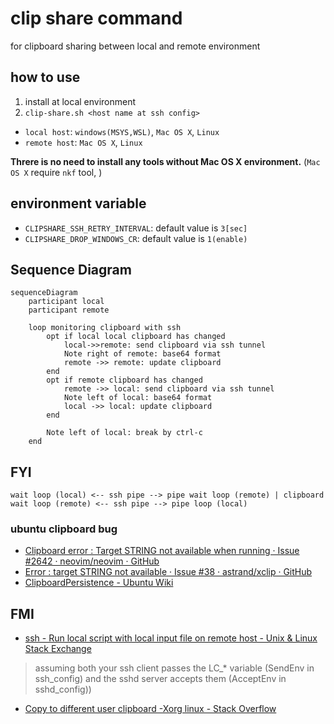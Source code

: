 # clip share command

for clipboard sharing between local and remote environment

## how to use
1. install at local environment
1. `clip-share.sh <host name at ssh config>`

* `local host`: `windows(MSYS,WSL)`, `Mac OS X`, `Linux`
* `remote host`: `Mac OS X`, `Linux`

__Threre is no need to install any tools without Mac OS X environment.__
(`Mac OS X` require `nkf` tool, )

## environment variable
* `CLIPSHARE_SSH_RETRY_INTERVAL`: default value is `3[sec]`
* `CLIPSHARE_DROP_WINDOWS_CR`: default value is `1(enable)`

## Sequence Diagram

``` mermaid
sequenceDiagram
    participant local
    participant remote

    loop monitoring clipboard with ssh
        opt if local local clipboard has changed
            local->>remote: send clipboard via ssh tunnel
            Note right of remote: base64 format
            remote ->> remote: update clipboard
        end
        opt if remote clipboard has changed
            remote ->> local: send clipboard via ssh tunnel
            Note left of local: base64 format
            local ->> local: update clipboard
        end

        Note left of local: break by ctrl-c
    end
```

## FYI
`wait loop (local) <-- ssh pipe --> pipe wait loop (remote) | clipboard wait loop (remote) <-- ssh pipe --> pipe loop (local)`

### ubuntu clipboard bug
* [Clipboard error : Target STRING not available when running · Issue \#2642 · neovim/neovim · GitHub]( https://github.com/neovim/neovim/issues/2642 )
* [Error : target STRING not available · Issue \#38 · astrand/xclip · GitHub]( https://github.com/astrand/xclip/issues/38 )
* [ClipboardPersistence \- Ubuntu Wiki]( https://wiki.ubuntu.com/ClipboardPersistence )

## FMI
* [ssh - Run local script with local input file on remote host - Unix & Linux Stack Exchange]( http://unix.stackexchange.com/questions/313000/run-local-script-with-local-input-file-on-remote-host )

> assuming both your ssh client passes the LC_* variable (SendEnv in ssh_config) and the sshd server accepts them (AcceptEnv in sshd_config))

* [Copy to different user clipboard -Xorg linux - Stack Overflow]( http://stackoverflow.com/questions/10690579/copy-to-different-user-clipboard-xorg-linux )
